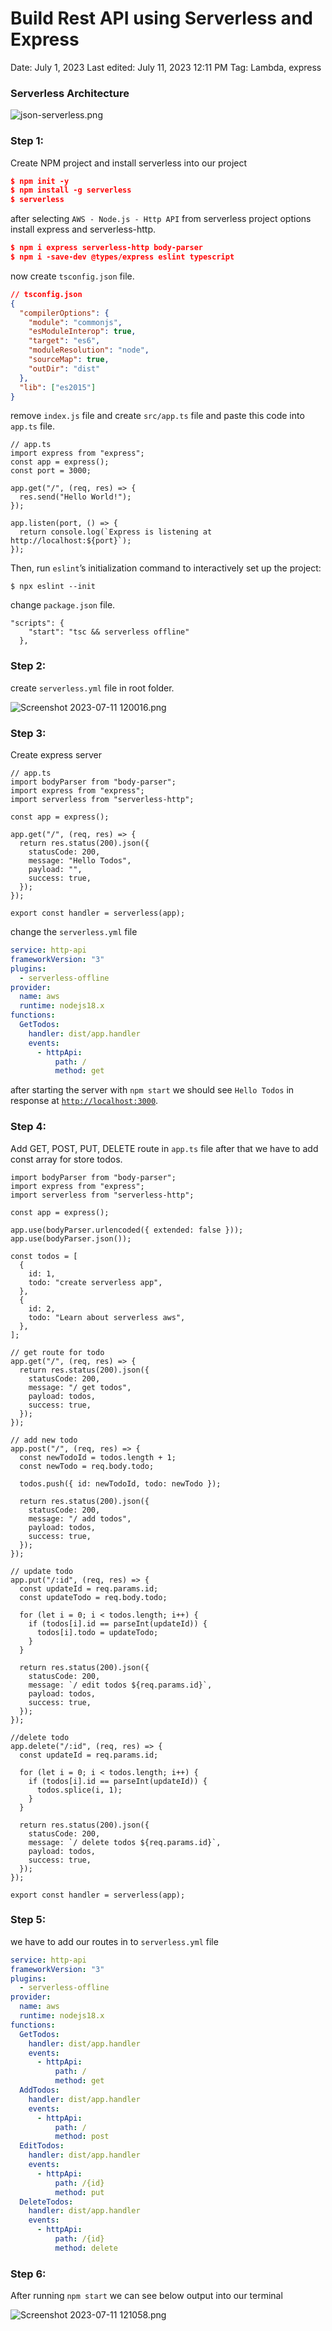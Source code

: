 # Build Rest API using Serverless and Express

Date: July 1, 2023
Last edited: July 11, 2023 12:11 PM
Tag: Lambda, express

### Serverless Architecture

![json-serverless.png](https://private-user-images.githubusercontent.com/74345702/252599763-6c90d805-d23b-4b38-94d3-7410a75a743b.png?jwt=eyJhbGciOiJIUzI1NiIsInR5cCI6IkpXVCJ9.eyJrZXkiOiJrZXkxIiwiZXhwIjoxNjg5MDYzODI1LCJuYmYiOjE2ODkwNjM1MjUsInBhdGgiOiIvNzQzNDU3MDIvMjUyNTk5NzYzLTZjOTBkODA1LWQyM2ItNGIzOC05NGQzLTc0MTBhNzVhNzQzYi5wbmc_WC1BbXotQWxnb3JpdGhtPUFXUzQtSE1BQy1TSEEyNTYmWC1BbXotQ3JlZGVudGlhbD1BS0lBSVdOSllBWDRDU1ZFSDUzQSUyRjIwMjMwNzExJTJGdXMtZWFzdC0xJTJGczMlMkZhd3M0X3JlcXVlc3QmWC1BbXotRGF0ZT0yMDIzMDcxMVQwODE4NDVaJlgtQW16LUV4cGlyZXM9MzAwJlgtQW16LVNpZ25hdHVyZT03NTljNGM2MjYyODU2OTQ5YzgwNTA2ZGNjMGVjNzhjZmZmZjBmZTdlN2ZmOWFiZGM2MWYxYzRkYmJjODFjZmI1JlgtQW16LVNpZ25lZEhlYWRlcnM9aG9zdCZhY3Rvcl9pZD0wJmtleV9pZD0wJnJlcG9faWQ9MCJ9.P57r5tSZNJ0QPpC4cZqOtmONljFd44vneU75Na6SfMc)

### Step 1:

Create NPM project and install serverless into our project

```json
$ npm init -y
$ npm install -g serverless
$ serverless
```

after selecting `AWS - Node.js - Http API` from serverless project options install express and serverless-http.

```json
$ npm i express serverless-http body-parser
$ npm i -save-dev @types/express eslint typescript
```

now create `tsconfig.json` file.

```json
// tsconfig.json
{
  "compilerOptions": {
    "module": "commonjs",
    "esModuleInterop": true,
    "target": "es6",
    "moduleResolution": "node",
    "sourceMap": true,
    "outDir": "dist"
  },
  "lib": ["es2015"]
}
```

remove `index.js` file and create `src/app.ts` file and paste this code into `app.ts` file.

```tsx
// app.ts
import express from "express";
const app = express();
const port = 3000;

app.get("/", (req, res) => {
  res.send("Hello World!");
});

app.listen(port, () => {
  return console.log(`Express is listening at http://localhost:${port}`);
});
```

Then, run `eslint`’s initialization command to interactively set up the project:

```tsx
$ npx eslint --init
```

change `package.json` file.

```tsx
"scripts": {
    "start": "tsc && serverless offline"
  },
```

### Step 2:

create `serverless.yml` file in root folder.

![Screenshot 2023-07-11 120016.png](https://private-user-images.githubusercontent.com/74345702/252599772-3734aa0d-e74f-47b3-b77a-2f0d035c4d4a.png?jwt=eyJhbGciOiJIUzI1NiIsInR5cCI6IkpXVCJ9.eyJrZXkiOiJrZXkxIiwiZXhwIjoxNjg5MDYzODQ5LCJuYmYiOjE2ODkwNjM1NDksInBhdGgiOiIvNzQzNDU3MDIvMjUyNTk5NzcyLTM3MzRhYTBkLWU3NGYtNDdiMy1iNzdhLTJmMGQwMzVjNGQ0YS5wbmc_WC1BbXotQWxnb3JpdGhtPUFXUzQtSE1BQy1TSEEyNTYmWC1BbXotQ3JlZGVudGlhbD1BS0lBSVdOSllBWDRDU1ZFSDUzQSUyRjIwMjMwNzExJTJGdXMtZWFzdC0xJTJGczMlMkZhd3M0X3JlcXVlc3QmWC1BbXotRGF0ZT0yMDIzMDcxMVQwODE5MDlaJlgtQW16LUV4cGlyZXM9MzAwJlgtQW16LVNpZ25hdHVyZT0xYTZlNmU3MmNmMGFhZDUwNDNhOGQwNzNiNDU5OGE0ZmMxNjY0MzgxMmNjMmFjNzNjMDRlYzBkMDJjMGU3Y2E0JlgtQW16LVNpZ25lZEhlYWRlcnM9aG9zdCZhY3Rvcl9pZD0wJmtleV9pZD0wJnJlcG9faWQ9MCJ9.5qAoUKl-Sd-19pRTNEkZ7AKVdbFJTa0Yi772gWh819E)

### Step 3:

Create express server

```tsx
// app.ts
import bodyParser from "body-parser";
import express from "express";
import serverless from "serverless-http";

const app = express();

app.get("/", (req, res) => {
  return res.status(200).json({
    statusCode: 200,
    message: "Hello Todos",
    payload: "",
    success: true,
  });
});

export const handler = serverless(app);
```

change the `serverless.yml` file

```yaml
service: http-api
frameworkVersion: "3"
plugins:
  - serverless-offline
provider:
  name: aws
  runtime: nodejs18.x
functions:
  GetTodos:
    handler: dist/app.handler
    events:
      - httpApi:
          path: /
          method: get
```

after starting the server with `npm start` we should see `Hello Todos` in response at [`http://localhost:3000`](http://localhost:3000/).

### Step 4:

Add GET, POST, PUT, DELETE route in `app.ts` file after that we have to add const array for store todos.

```tsx
import bodyParser from "body-parser";
import express from "express";
import serverless from "serverless-http";

const app = express();

app.use(bodyParser.urlencoded({ extended: false }));
app.use(bodyParser.json());

const todos = [
  {
    id: 1,
    todo: "create serverless app",
  },
  {
    id: 2,
    todo: "Learn about serverless aws",
  },
];

// get route for todo
app.get("/", (req, res) => {
  return res.status(200).json({
    statusCode: 200,
    message: "/ get todos",
    payload: todos,
    success: true,
  });
});

// add new todo
app.post("/", (req, res) => {
  const newTodoId = todos.length + 1;
  const newTodo = req.body.todo;

  todos.push({ id: newTodoId, todo: newTodo });

  return res.status(200).json({
    statusCode: 200,
    message: "/ add todos",
    payload: todos,
    success: true,
  });
});

// update todo
app.put("/:id", (req, res) => {
  const updateId = req.params.id;
  const updateTodo = req.body.todo;

  for (let i = 0; i < todos.length; i++) {
    if (todos[i].id == parseInt(updateId)) {
      todos[i].todo = updateTodo;
    }
  }

  return res.status(200).json({
    statusCode: 200,
    message: `/ edit todos ${req.params.id}`,
    payload: todos,
    success: true,
  });
});

//delete todo
app.delete("/:id", (req, res) => {
  const updateId = req.params.id;

  for (let i = 0; i < todos.length; i++) {
    if (todos[i].id == parseInt(updateId)) {
      todos.splice(i, 1);
    }
  }

  return res.status(200).json({
    statusCode: 200,
    message: `/ delete todos ${req.params.id}`,
    payload: todos,
    success: true,
  });
});

export const handler = serverless(app);
```

### Step 5:

we have to add our routes in to `serverless.yml` file

```yaml
service: http-api
frameworkVersion: "3"
plugins:
  - serverless-offline
provider:
  name: aws
  runtime: nodejs18.x
functions:
  GetTodos:
    handler: dist/app.handler
    events:
      - httpApi:
          path: /
          method: get
  AddTodos:
    handler: dist/app.handler
    events:
      - httpApi:
          path: /
          method: post
  EditTodos:
    handler: dist/app.handler
    events:
      - httpApi:
          path: /{id}
          method: put
  DeleteTodos:
    handler: dist/app.handler
    events:
      - httpApi:
          path: /{id}
          method: delete
```

### Step 6:

After running `npm start` we can see below output into our terminal

![Screenshot 2023-07-11 121058.png](https://private-user-images.githubusercontent.com/74345702/252599775-f52c4f4f-2941-4c26-85b0-003496f3c0b2.png?jwt=eyJhbGciOiJIUzI1NiIsInR5cCI6IkpXVCJ9.eyJrZXkiOiJrZXkxIiwiZXhwIjoxNjg5MDYzODQ5LCJuYmYiOjE2ODkwNjM1NDksInBhdGgiOiIvNzQzNDU3MDIvMjUyNTk5Nzc1LWY1MmM0ZjRmLTI5NDEtNGMyNi04NWIwLTAwMzQ5NmYzYzBiMi5wbmc_WC1BbXotQWxnb3JpdGhtPUFXUzQtSE1BQy1TSEEyNTYmWC1BbXotQ3JlZGVudGlhbD1BS0lBSVdOSllBWDRDU1ZFSDUzQSUyRjIwMjMwNzExJTJGdXMtZWFzdC0xJTJGczMlMkZhd3M0X3JlcXVlc3QmWC1BbXotRGF0ZT0yMDIzMDcxMVQwODE5MDlaJlgtQW16LUV4cGlyZXM9MzAwJlgtQW16LVNpZ25hdHVyZT04ZTAyMzI2NGRkOTA3ZjdiMzkxNGQ2MDEzZTgwYmIxYWQ5ZGNmYTg5OGFjMTk4YjU3OTc0YWUwN2U2ZmUzMjBhJlgtQW16LVNpZ25lZEhlYWRlcnM9aG9zdCZhY3Rvcl9pZD0wJmtleV9pZD0wJnJlcG9faWQ9MCJ9.SLYwdWCtNlw3YoXvBe01MTWM2D7Wo77KmXFVc_QGw54)
